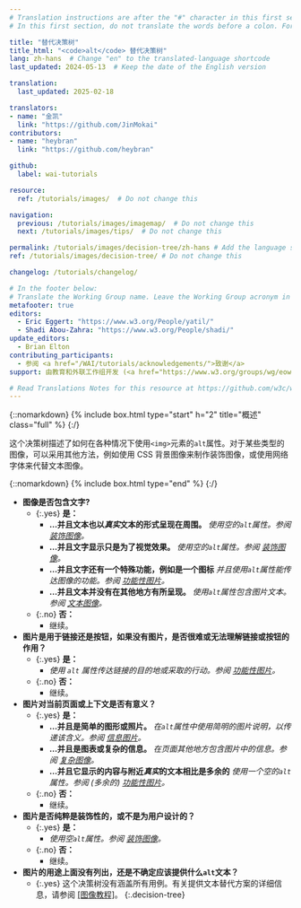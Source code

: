 ```yaml
---
# Translation instructions are after the "#" character in this first section. They are comments that do not show up in the web page. You do not need to translate the instructions after "#".
# In this first section, do not translate the words before a colon. For example, do not translate "title:". Do translate the text after "title:".

title: "替代决策树"
title_html: "<code>alt</code> 替代决策树"
lang: zh-hans  # Change "en" to the translated-language shortcode
last_updated: 2024-05-13  # Keep the date of the English version

translation:
  last_updated: 2025-02-18

translators: 
- name: "金凯"
  link: "https://github.com/JinMokai"
contributors:
- name: "heybran"
  link: "https://github.com/heybran"

github:
  label: wai-tutorials

resource:
  ref: /tutorials/images/  # Do not change this

navigation:
  previous: /tutorials/images/imagemap/  # Do not change this
  next: /tutorials/images/tips/  # Do not change this

permalink: /tutorials/images/decision-tree/zh-hans # Add the language shortcode to the end, with no slash at end, for example: /link/to/page/fr
ref: /tutorials/images/decision-tree/ # Do not change this

changelog: /tutorials/changelog/

# In the footer below:
# Translate the Working Group name. Leave the Working Group acronym in English.
metafooter: true
editors:
  - Eric Eggert: "https://www.w3.org/People/yatil/"
  - Shadi Abou-Zahra: "https://www.w3.org/People/shadi/"
update_editors:
  - Brian Elton
contributing_participants:
  - 参阅 <a href="/WAI/tutorials/acknowledgements/">致谢</a>
support: 由教育和外联工作组开发 (<a href="https://www.w3.org/groups/wg/eowg">EOWG</a>)。 在 <a href="https://www.w3.org/WAI/ACT/">WAI-ACT project</a> 支持下开发, 并由 <strong>欧盟委员会<abbr title="信息社会技术">IST</abbr> 计划共同资助</strong>。

# Read Translations Notes for this resource at https://github.com/w3c/wai-tutorials#readme
---
```


{::nomarkdown}
{% include box.html type="start" h="2" title="概述" class="full" %}
{:/}

这个决策树描述了如何在各种情况下使用`<img>`元素的`alt`属性。对于某些类型的图像，可以采用其他方法，例如使用 CSS 背景图像来制作装饰图像，或使用网络字体来代替文本图像。

{::nomarkdown}
{% include box.html type="end" %}
{:/}

- **图像是否包含文字?**
  - {:.yes} **是：**
    -   **…并且文本也以*真实*文本的形式呈现在周围。**
      _使用空的`alt`属性。参阅 [装饰图像](/tutorials/images/decorative/)。_
    -   **…并且文字显示只是为了视觉效果。**
      _使用空的`alt`属性。参阅 [装饰图像](/tutorials/images/decorative/)。_
    -   **…并且文字还有一个特殊功能，例如是一个图标**
      _并且使用`alt`属性能传达图像的功能。参阅 [功能性图片](/tutorials/images/functional/)。_
    -   **…并且文本并没有在其他地方有所呈现。** _使用`alt`属性包含图片文本。参阅 [文本图像](/tutorials/images/textual/#styled-text-decorative-effect)。_
  - {:.no} **否：**
    - 继续。
- **图片是用于链接还是按钮，如果没有图片，是否很难或无法理解链接或按钮的作用？**
  - {:.yes} **是：**
    - _使用 `alt` 属性传达链接的目的地或采取的行动。参阅 [功能性图片](/tutorials/images/functional/)。_
  - {:.no} **否：**
    - 继续。
- **图片对当前页面或上下文是否有意义？**
  - {:.yes} **是：**
    - **…并且是简单的图形或照片。**
      _在`alt`属性中使用简明的图片说明，以传递该含义。参阅 [信息图片](/tutorials/images/informative/)。_
    - **…并且是图表或复杂的信息。**
      _在页面其他地方包含图片中的信息。参阅 [复杂图像](/tutorials/images/complex/)。_
    - **…并且它显示的内容与附近*真实*的文本相比是多余的**
      _使用一个空的`alt`属性。参阅 (多余的) [功能性图片](/tutorials/images/functional/#logo-image-within-link-text)。_
  - {:.no} **否：**
    - 继续。
- **图片是否纯粹是装饰性的，或不是为用户设计的？**
  - {:.yes} **是：**
    - _使用空`alt`属性。参阅 [装饰图像](/tutorials/images/decorative/)。_
  - {:.no} **否：**
    - 继续。
- **图片的用途上面没有列出，还是不确定应该提供什么`alt`文本？**
  - {:.yes} 这个决策树没有涵盖所有用例。有关提供文本替代方案的详细信息，请参阅 [[图像教程]](/tutorials/images/)。
{:.decision-tree}
